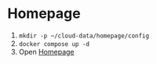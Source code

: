 # Homepage

1. `mkdir -p ~/cloud-data/homepage/config`
1. `docker compose up -d`
1. Open [Homepage](https://homepage.noizwaves.cloud)

